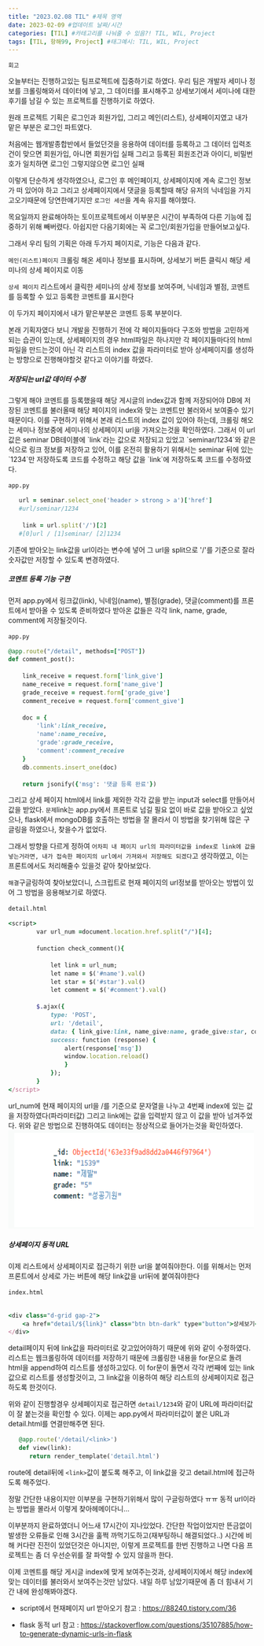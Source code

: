 ```yaml
---
title: "2023.02.08 TIL" #제목 영역
date: 2023-02-09 #업데이트 날짜/시간
categories: [TIL] #카테고리를 나눠줄 수 있음?! TIL, WIL, Project
tags: [TIL, 항해99, Project] #태그예시: TIL, WIL, Project
---
```


`회고`

오늘부터는 진행하고있는 팀프로젝트에 집중하기로 하였다.
우리 팀은 개발자 세미나 정보를 크롤링해와서 데이터에 넣고, 그 데이터를 표시해주고 상세보기에서 세미나에 대한 후기를 남길 수 있는 프로젝트를 진행하기로 하였다.

원래 프로젝트 기획은 로그인과 회원가입, 그리고 메인(리스트), 상세페이지였고
내가 맡은 부분은 로그인 파트였다.

처음에는 웹개발종합반에서 들었던것을 응용하여 데이터를 등록하고 그 데이터 입력조건이 맞으면 회원가입, 아니면 회원가입 실패
그리고 등록된 회원조건과 아이디, 비밀번호가 일치하면 로그인 그렇지않으면 로그인 실패

이렇게 단순하게 생각하였으나, 로그인 후 메인페이지, 상세페이지에 계속 로그인 정보가 떠 있어야 하고
그리고 상세페이지에서 댓글을 등록할때 해당 유저의 닉네임을 가지고오기때문에
당연한얘기지만 `로그인 세션`을 계속 유지를 해야했다.

목요일까지 완료해야하는 토이프로젝트에서 이부분은 시간이 부족하여 다른 기능에 집중하기 위해 빼버렸다.
아쉽지만 다음기회에는 꼭 로그인/회원가입을 만들어보고싶다.

그래서 우리 팀의 기획은 아래 두가지 페이지로, 기능은 다음과 같다.

`메인(리스트)페이지`
크롤링 해온 세미나 정보를 표시하며, 상세보기 버튼 클릭시 해당 세미나의 상세 페이지로 이동

`상세 페이지`
리스트에서 클릭한 세미나의 상세 정보를 보여주며, 닉네임과 별점, 코멘트를 등록할 수 있고 등록한 코멘트를 표시한다

이 두가지 페이지에서 내가 맡은부분은 코멘트 등록 부분이다.

본래 기획자였다 보니 개발을 진행하기 전에 각 페이지들마다 구조와 방법을 고민하게 되는 습관이 있는데,
상세페이지의 경우 html파일은 하나지만 각 페이지들마다의 html파일을 만드는것이 아닌 각 리스트의 index 값을 파라미터로 받아 상세페이지를 생성하는 방향으로 진행해야할것 같다고 이야기를 하였다.

<h5><strong>저장되는 url값 데이터 수정</strong></h5>
그렇게 해야 코멘트를 등록했을때 해당 게시글의 index값과 함께 저장되어야 DB에 저장된 코멘트를 불러올때 해당 페이지의 index와 맞는 코멘트만 불러와서 보여줄수 있기 때문이다.
이를 구현하기 위해서 본래 리스트의 index 값이 있어야 하는데, 크롤링 해오는 세미나 정보중에 세미나의 상세페이지 url을 가져오는것을 확인하였다.
그래서 이 url값은 seminar DB테이블에 `link`라는 값으로 저장되고 있었고 `seminar/1234`와 같은 식으로 링크 정보를 저장하고 있어, 이를 온전히 활용하기 위해서는 seminar 뒤에 있는 `1234`만 저장하도록 코드를 수정하고 해당 값을 `link`에 저장하도록 코드를 수정하였다.

`app.py`

```ruby
   url = seminar.select_one('header > strong > a')['href']
   #url/seminar/1234

    link = url.split('/')[2]
   #[0]url / [1]seminar/ [2]1234
```

기존에 받아오는 link값을 url이라는 변수에 넣어 그 url을 split으로 '/'를 기준으로 잘라 숫자값만 저장할 수 있도록 변경하였다.

<h5><strong>코멘트 등록 기능 구현</strong></h5>
먼저 app.py에서 링크값(link), 닉네임(name), 별점(grade), 댓글(comment)를 프론트에서 받아올 수 있도록 준비하였다
받아온 값들은 각각 link, name, grade, comment에 저장될것이다.

`app.py`

```ruby
@app.route("/detail", methods=["POST"])
def comment_post():

    link_receive = request.form['link_give']
    name_receive = request.form['name_give']
    grade_receive = request.form['grade_give']
    comment_receive = request.form['comment_give']

    doc = {
        'link':link_receive,
        'name':name_receive,
        'grade':grade_receive,
        'comment':comment_receive
    }
    db.comments.insert_one(doc)

    return jsonify({'msg': '댓글 등록 완료'})
```

그리고 상세 페이지 html에서 link를 제외한 각각 값을 받는 input과 select를 만들어서 값을 받았다.
`문제`link는 app.py에서 프론트로 넘길 필요 없이 바로 값을 받아오고 싶었으나, flask에서 mongoDB를 호출하는 방법을 잘 몰라서 이 방법을 찾기위해 많은 구글링을 하였으나, 찾을수가 없었다.

그래서 방향을 다르게 정하여 `어차피 내 페이지 url의 파라미터값을 index로 link에 값을 넣는거라면, 내가 접속한 페이지의 url에서 가져와서 저장해도 되겠다`고 생각하였고, 이는 프론트에서도 처리해줄수 있을것 같아 찾아보았다.

`해결`구글링하여 찾아보았더니, 스크립트로 현재 페이지의 url정보를 받아오는 방법이 있어 그 방법을 응용해보기로 하였다.

`detail.html`

```ruby
<script>
        var url_num =document.location.href.split("/")[4];

        function check_comment(){

            let link = url_num;
            let name = $('#name').val()
            let star = $('#star').val()
            let comment = $('#comment').val()

        $.ajax({
            type: 'POST',
            url: '/detail',
            data: { link_give:link, name_give:name, grade_give:star, comment_give:comment},
            success: function (response) {
                alert(response['msg'])
                window.location.reload()
                }
            });
        }
</script>
```

url_num에 현재 페이지의 url을 /를 기준으로 문자열을 나누고 4번째 index에 있는 값을 저장하였다(파라미터값)
그리고 link에는 값을 입력받지 않고 이 값을 받아 넘겨주었다.
위와 같은 방법으로 진행하여도 데이터는 정상적으로 들어가는것을 확인하였다.
<img src="https://raw.githubusercontent.com/kim-junz/kim-junz.github.io/17883f8b40d9f25a05cb3759432d4fa50a140201/_posts/post_img/23-02-09/01.png"  width="500" height="200">

<h5><strong>상세페이지 동적 URL</strong></h5>
이제 리스트에서 상세페이지로 접근하기 위한 url을 붙여줘야한다.
이를 위해서는 먼저 프론트에서 상세로 가는 버튼에 해당 link값을 url뒤에 붙여줘야한다

`index.html`

```ruby

<div class="d-grid gap-2">
    <a href="detail/${link}" class="btn btn-dark" type="button">상세보기</a>
</div>

```

detail페이지 뒤에 link값을 파라미터로 갖고있어야하기 때문에 위와 같이 수정하였다.
리스트는 웹크롤링하여 데이터를 저장하기 때문에 크롤링한 내용을 for문으로 돌려 html을 append하여 리스트를 생성하고있다.
이 for문이 돌면서 각각 i번째에 있는 link값으로 리스트를 생성할것이고, 그 link값을 이용하여 해당 리스트의 상세페이지로 접근하도록 한것이다.

위와 같이 진행할경우 상세페이지로 접근하면 `detail/1234`와 같이 URL에 파라미터값이 잘 붙는것을 확인할 수 있다.
이제는 app.py에서 파라미터값이 붙은 URL과 detail.html를 연결만해주면 된다.

```ruby
   @app.route('/detail/<link>')
   def view(link):
      return render_template('detail.html')
```

route에 detail뒤에 `<link>`값이 붙도록 해주고, 이 link값을 갖고 detail.html에 접근하도록 해주었다.

정말 간단한 내용이지만 이부분을 구현하기위해서 많이 구글링하였다 ㅠㅠ
동적 url이라는 방법을 몰라서 이렇게 찾아헤메이다니...

이부분까지 완료하였더니 어느새 17시간이 지나있었다. 간단한 작업이었지만 뜬금없이 발생한 오류들로 인해 3시간을 훌쩍 까먹기도하고(재부팅하니 해결되었다..) 시간에 비해 커다란 진전이 있었던것은 아니지만, 이렇게 프로젝트를 한번 진행하고 나면 다음 프로젝트는 좀 더 우선순위를 잘 파악할 수 있지 않을까 한다.

이제 코멘트를 해당 게시글 index에 맞게 보여주는것과, 상세페이지에서 해당 index에 맞는 데이터를 불러와서 보여주는것만 남았다.
내일 하루 남았기때문에 좀 더 힘내서 기간 내에 완성해봐야겠다.

- script에서 현재페이지 url 받아오기 참고 :
  https://88240.tistory.com/36

- flask 동적 url 참고 :
  https://stackoverflow.com/questions/35107885/how-to-generate-dynamic-urls-in-flask
